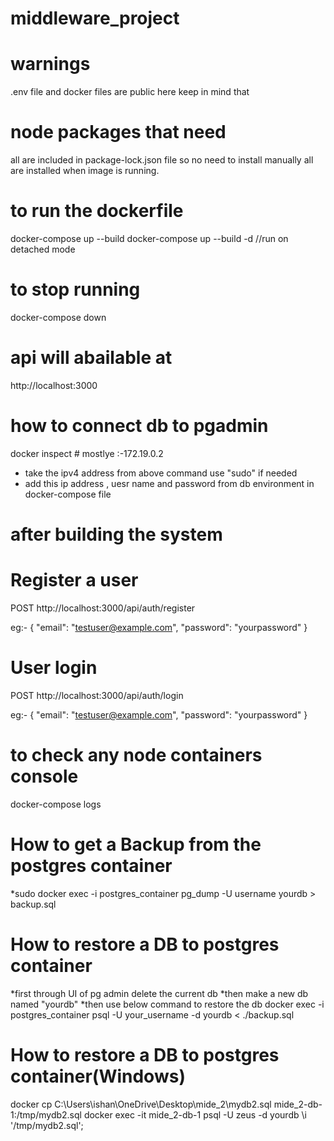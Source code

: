 # middleware_project

# warnings
.env file and docker files are public here keep in mind that

# node packages that need 
all are included in package-lock.json file so no need to install manually all are installed when image is running.

# to run the dockerfile
docker-compose up --build
docker-compose up --build -d //run on detached mode

# to stop running
docker-compose down

# api will abailable at 
http://localhost:3000

# how to connect db to pgadmin
docker inspect <db image id> # mostlye :-172.19.0.2
* take the ipv4 address from above command use "sudo" if needed
* add this ip address , uesr name and password from db environment in docker-compose file

# after building the system

# Register a user
POST http://localhost:3000/api/auth/register

eg:-
{
  "email": "testuser@example.com",
  "password": "yourpassword"
}


# User login
POST http://localhost:3000/api/auth/login

eg:-
{
  "email": "testuser@example.com",
  "password": "yourpassword"
}

# to check any node containers console

docker-compose logs <app>

# How to get a Backup from the postgres container

*sudo docker exec -i postgres_container pg_dump -U username yourdb > backup.sql

# How to restore a DB to postgres container

*first through UI of pg admin delete the current db
*then make a new db named "yourdb"
*then use below command to restore the db
   docker exec -i postgres_container psql -U your_username -d yourdb < ./backup.sql

# How to restore a DB to postgres container(Windows)
docker cp C:\Users\ishan\OneDrive\Desktop\mide_2\mydb2.sql mide_2-db-1:/tmp/mydb2.sql
docker exec -it mide_2-db-1 psql -U zeus -d yourdb
\i '/tmp/mydb2.sql';
